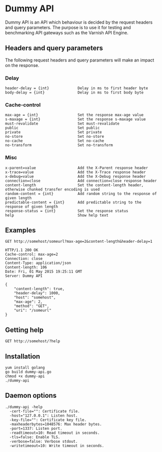 # Dummy API

Dummy API is an API which behaviour is decided by the request headers and
query parameters. The purpose is to use it for testing and benchmarking API
gateways such as the Varnish API Engine.

## Headers and query parameters

The following request headers and query parameters will make an impact on the response.

### Delay

    header-delay = {int}             Delay in ms to first header byte
    body-delay = {int}               Delay in ms to first body byte

### Cache-control

    max-age = {int}                  Set the response max-age value
    s-maxage = {int}                 Set the response s-maxage value
    must-revalidate                  Set must-revalidate
    public                           Set public
    private                          Set private
    no-store                         Set no-store
    no-cache                         Set no-cache
    no-transform                     Set no-transform

### Misc

    x-parent=value                   Add the X-Parent response header
    x-trace=value                    Add the X-Trace response header
    x-debug=value                    Add the X-Debug response header
    connection=close                 Add connection=close response header
    content-length                   Set the content-length header, otherwise chunked transfer encoding is used
    random-content = {int}           Add random string to the response of given length
    predictable-content = {int}      Add predictable string to the response of given length
    response-status = {int}          Set the response status
    help                             Show help text

## Examples

    GET http://somehost/someurl?max-age=2&content-length&header-delay=1
    
    HTTP/1.1 200 OK
    Cache-control: max-age=2
    Connection: close
    Content-Type: application/json
    Content-length: 106
    Date: Fri, 01 May 2015 19:25:11 GMT
    Server: Dummy API
    
    {
        "content-length": true,
        "header-delay": 1000,
        "host": "somehost",
        "max-age": 2,
        "method": "GET",
        "uri": "/someurl"
    }

## Getting help

    GET http://somehost/?help

## Installation

    yum install golang
    go build dummy-api.go
    chmod +x dummy-api
    ./dummy-api

## Daemon options

    ./dummy-api -help
      -cert-file="": Certificate file.
      -host="127.0.0.1": Listen host.
      -key-file="": Certificate key file.
      -maxheaderbytes=1048576: Max header bytes.
      -port=1337: Listen port.
      -readtimeout=10: Read timeout in seconds.
      -tls=false: Enable TLS.
      -verbose=false: Verbose stdout.
      -writetimeout=10: Write timeout in seconds.
